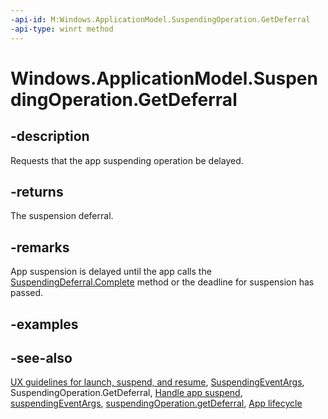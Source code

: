 ```yaml
---
-api-id: M:Windows.ApplicationModel.SuspendingOperation.GetDeferral
-api-type: winrt method
---
```


<!-- Method syntax
public Windows.ApplicationModel.SuspendingDeferral GetDeferral()
-->

# Windows.ApplicationModel.SuspendingOperation.GetDeferral

## -description
Requests that the app suspending operation be delayed.

## -returns
The suspension deferral.

## -remarks
App suspension is delayed until the app calls the [SuspendingDeferral.Complete](suspendingdeferral_complete_1807836922.md) method or the deadline for suspension has passed.

## -examples

## -see-also
[UX guidelines for launch, suspend, and resume](https://msdn.microsoft.com/library/90770735-c2c5-4d3a-a21f-48a59e2a0ba9), [SuspendingEventArgs](suspendingeventargs.md), SuspendingOperation.GetDeferral, [Handle app suspend](https://msdn.microsoft.com/library/f84f1512-24b9-45ec-bf23-a09e0ac985b0), [suspendingEventArgs](../windows.ui.webui/suspendingeventargs.md), [suspendingOperation.getDeferral](../windows.ui.webui/suspendingoperation_getdeferral_254836512.md), [App lifecycle](https://msdn.microsoft.com/library/6c469e77-f1e3-4859-a27b-c326f9616d10)
